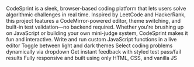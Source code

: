 CodeSprint is a sleek, browser-based coding platform that lets users solve algorithmic challenges in real time. Inspired by LeetCode and HackerRank, this project features a CodeMirror-powered editor, theme switching, and built-in test validation—no backend required.
Whether you're brushing up on JavaScript or building your own mini-judge system, CodeSprint makes it fun and interactive.
Write and run custom JavaScript functions in a live editor
Toggle between light and dark themes
Select coding problems dynamically via dropdown
Get instant feedback with styled test pass/fail results
Fully responsive and built using only HTML, CSS, and vanilla JS

